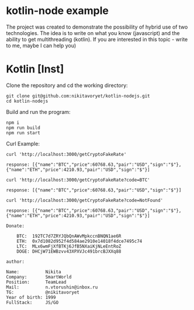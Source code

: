 # kotlin-node example

The project was created to demonstrate the possibility of hybrid use of two technologies. The idea is to write on what you know (javascript) and the ability to get multithreading (kotlin).
If you are interested in this topic - write to me, maybe I can help you)

# Kotlin [Inst]

Clone the repository and cd the working directory:

    git clone git@github.com:nikitavoryet/kotlin-nodejs.git
    cd kotlin-nodejs

Build and run the program:

    npm i
    npm run build
    npm run start


Curl Example:
```
curl 'http://localhost:3000/getCryptoFakeRate'

response: [{"name":"BTC","price":60768.63,"pair":"USD","sign":"$"},{"name":"ETH","price":4210.93,"pair":"USD","sign":"$"}]

curl 'http://localhost:3000/getCryptoFakeRate?code=BTC'

response: [{"name":"BTC","price":60768.63,"pair":"USD","sign":"$"}]

curl 'http://localhost:3000/getCryptoFakeRate?code=NotFound'

response: [{"name":"BTC","price":60768.63,"pair":"USD","sign":"$"},{"name":"ETH","price":4210.93,"pair":"USD","sign":"$"}]

```
```
Donate:

    BTC:  192TC7d7ZRYJQbQnAWvMpkccnBNQN1ae6R
    ETH:  0x7d1082d952f4d584ae2910e14018f4dce7495c74
    LTC:  MLx6wmFjXfBTKj6JfB5NXaiKjNLeEntRoZ
    DOGE: DHCjW71EWBzvv43XPXVJc491brcBJXXq88
```
    author: 
    
    Name:          Nikita
    Company:       SmartWorld
    Position:      TeamLead
    Mail:          n.vtorushin@inbox.ru
    TG:            @nikitavoryet
    Year of birth: 1999
    FullStack:     JS/GO
